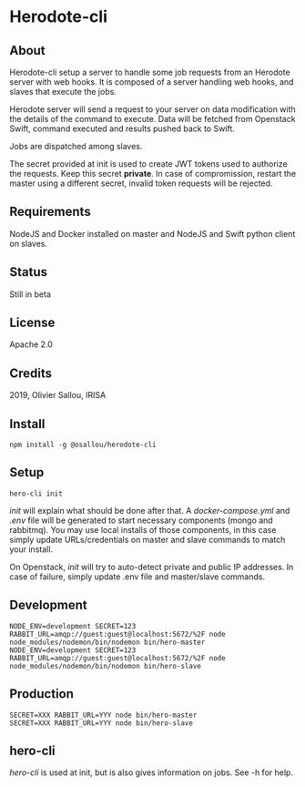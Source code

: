 # Herodote-cli

## About

Herodote-cli setup a server to handle some job requests from an Herodote server with web hooks.
It is composed of a server handling web hooks, and slaves that execute the jobs.

Herodote server will send a request to your server on data modification with the details of the command to execute. Data will be fetched from Openstack Swift, command executed and results pushed back to Swift.

Jobs are dispatched among slaves.

The secret provided at init is used to create JWT tokens used to authorize the requests. Keep this secret **private**. In case of compromission, restart the master using a different secret, invalid token requests will be rejected.

## Requirements

NodeJS and Docker installed on master and NodeJS and Swift python client on slaves.

## Status

Still in beta

## License

Apache 2.0

## Credits

2019, Olivier Sallou, IRISA

## Install

    npm install -g @osallou/herodote-cli


## Setup

    hero-cli init

*init* will explain what should be done after that. A *docker-compose.yml*  and *.env* file will be generated to start necessary components (mongo and rabbitmq). You may use local installs of those components, in this case simply update URLs/credentials on master and slave commands to match your install.

On Openstack, *init* will try to auto-detect private and public IP addresses. In case of failure, simply update .env file and master/slave commands.

## Development

    NODE_ENV=development SECRET=123 RABBIT_URL=amqp://guest:guest@localhost:5672/%2F node node_modules/nodemon/bin/nodemon bin/hero-master
    NODE_ENV=development SECRET=123 RABBIT_URL=amqp://guest:guest@localhost:5672/%2F node node_modules/nodemon/bin/nodemon bin/hero-slave

## Production

    SECRET=XXX RABBIT_URL=YYY node bin/hero-master
    SECRET=XXX RABBIT_URL=YYY node bin/hero-slave

## hero-cli

*hero-cli* is used at init, but is also gives information on jobs. See -h for help.